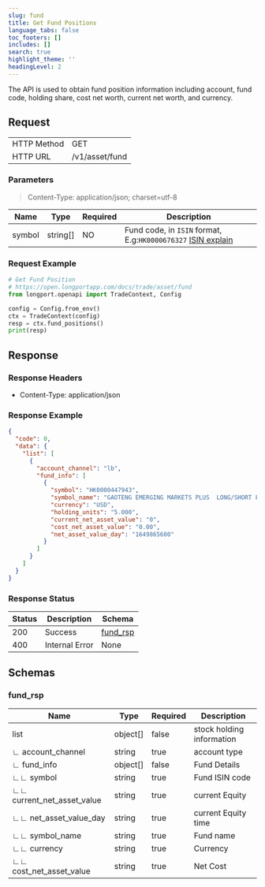 ```yaml
---
slug: fund
title: Get Fund Positions
language_tabs: false
toc_footers: []
includes: []
search: true
highlight_theme: ''
headingLevel: 2
---
```


The API is used to obtain fund position information including account, fund code, holding share, cost net worth,
current net worth, and currency.

<SDKLinks module="trade" klass="TradeContext" method="fund_positions" />

##

## Request

<table className="http-basic">
<tbody>
<tr><td className="http-basic-key">HTTP Method</td><td>GET</td></tr>
<tr><td className="http-basic-key">HTTP URL</td><td>/v1/asset/fund </td></tr>
</tbody>
</table>

### Parameters

> Content-Type: application/json; charset=utf-8

| Name   | Type     | Required | Description                                                                                                                                             |
| ------ | -------- | -------- | ------------------------------------------------------------------------------------------------------------------------------------------------------- |
| symbol | string[] | NO       | Fund code, in `ISIN` format, E.g:`HK0000676327` <a href="https://en.wikipedia.org/wiki/International_Securities_Identification_Number">ISIN explain</a> |

### Request Example

```python
# Get Fund Position
# https://open.longportapp.com/docs/trade/asset/fund
from longport.openapi import TradeContext, Config

config = Config.from_env()
ctx = TradeContext(config)
resp = ctx.fund_positions()
print(resp)
```

## Response

### Response Headers

- Content-Type: application/json

### Response Example

```json
{
  "code": 0,
  "data": {
    "list": [
      {
        "account_channel": "lb",
        "fund_info": [
          {
            "symbol": "HK0000447943",
            "symbol_name": "GAOTENG EMERGING MARKETS PLUS  LONG/SHORT FIXED INCOME ALPHA FUND",
            "currency": "USD",
            "holding_units": "5.000",
            "current_net_asset_value": "0",
            "cost_net_asset_value": "0.00",
            "net_asset_value_day": "1649865600"
          }
        ]
      }
    ]
  }
}
```

### Response Status

| Status | Description    | Schema                      |
| ------ | -------------- | --------------------------- |
| 200    | Success        | [fund_rsp](#schemafund_rsp) |
| 400    | Internal Error | None                        |

<aside className="success">
</aside>

## Schemas

### fund_rsp

<a id="schemafund_rsp"></a>
<a id="schemafund_rsp"></a>

| Name                       | Type     | Required | Description               |
| -------------------------- | -------- | -------- | ------------------------- |
| list                       | object[] | false    | stock holding information |
| ∟ account_channel          | string   | true     | account type              |
| ∟ fund_info                | object[] | false    | Fund Details              |
| ∟∟ symbol                  | string   | true     | Fund ISIN code            |
| ∟∟ current_net_asset_value | string   | true     | current Equity            |
| ∟∟ net_asset_value_day     | string   | true     | current Equity time       |
| ∟∟ symbol_name             | string   | true     | Fund name                 |
| ∟∟ currency                | string   | true     | Currency                  |
| ∟∟ cost_net_asset_value    | string   | true     | Net Cost                  |
